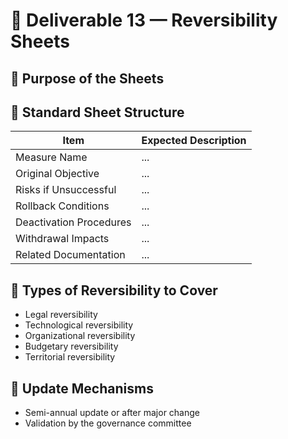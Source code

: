 # 📘 Deliverable 13 — Reversibility Sheets

## 🔹 Purpose of the Sheets

<!-- Explain why each reversibility sheet is produced -->

## 🔹 Standard Sheet Structure

| Item                        | Expected Description                      |
|----------------------------|-------------------------------------------|
| Measure Name               | ...                                       |
| Original Objective         | ...                                       |
| Risks if Unsuccessful      | ...                                       |
| Rollback Conditions        | ...                                       |
| Deactivation Procedures    | ...                                       |
| Withdrawal Impacts         | ...                                       |
| Related Documentation      | ...                                       |

## 🔹 Types of Reversibility to Cover

- Legal reversibility
- Technological reversibility
- Organizational reversibility
- Budgetary reversibility
- Territorial reversibility

## 🔹 Update Mechanisms

- Semi-annual update or after major change
- Validation by the governance committee
